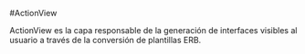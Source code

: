 #ActionView

ActionView es la capa responsable de la generación de interfaces visibles al usuario a través de la conversión de plantillas ERB.
